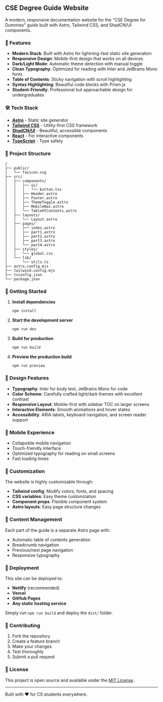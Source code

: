 ## CSE Degree Guide Website

A modern, responsive documentation website for the "CSE Degree for Dummies" guide built with Astro, Tailwind CSS, and ShadCN/UI components.

### 🚀 Features

- **Modern Stack**: Built with Astro for lightning-fast static site generation
- **Responsive Design**: Mobile-first design that works on all devices
- **Dark/Light Mode**: Automatic theme detection with manual toggle
- **Clean Typography**: Optimized for reading with Inter and JetBrains Mono fonts
- **Table of Contents**: Sticky navigation with scroll highlighting
- **Syntax Highlighting**: Beautiful code blocks with Prism.js
- **Student-Friendly**: Professional but approachable design for undergraduates

### 🛠️ Tech Stack

- **[Astro](https://astro.build/)** - Static site generator
- **[Tailwind CSS](https://tailwindcss.com/)** - Utility-first CSS framework
- **[ShadCN/UI](https://ui.shadcn.com/)** - Beautiful, accessible components
- **[React](https://reactjs.org/)** - For interactive components
- **[TypeScript](https://www.typescriptlang.org/)** - Type safety

### 📁 Project Structure

```
/
├── public/
│   └── favicon.svg
├── src/
│   ├── components/
│   │   ├── ui/
│   │   │   └── button.tsx
│   │   ├── Header.astro
│   │   ├── Footer.astro
│   │   ├── ThemeToggle.astro
│   │   ├── MobileNav.astro
│   │   └── TableOfContents.astro
│   ├── layouts/
│   │   └── Layout.astro
│   ├── pages/
│   │   ├── index.astro
│   │   ├── part1.astro
│   │   ├── part2.astro
│   │   ├── part3.astro
│   │   └── part4.astro
│   ├── styles/
│   │   └── global.css
│   └── lib/
│       └── utils.ts
├── astro.config.mjs
├── tailwind.config.mjs
├── tsconfig.json
└── package.json
```

### 🚀 Getting Started

1. **Install dependencies**

   ```bash
   npm install
   ```

2. **Start the development server**

   ```bash
   npm run dev
   ```

3. **Build for production**

   ```bash
   npm run build
   ```

4. **Preview the production build**
   ```bash
   npm run preview
   ```

### 🎨 Design Features

- **Typography**: Inter for body text, JetBrains Mono for code
- **Color Scheme**: Carefully crafted light/dark themes with excellent contrast
- **Responsive Layout**: Mobile-first with sidebar TOC on larger screens
- **Interactive Elements**: Smooth animations and hover states
- **Accessibility**: ARIA labels, keyboard navigation, and screen reader support

### 📱 Mobile Experience

- Collapsible mobile navigation
- Touch-friendly interface
- Optimized typography for reading on small screens
- Fast loading times

### 🔧 Customization

The website is highly customizable through:

- **Tailwind config**: Modify colors, fonts, and spacing
- **CSS variables**: Easy theme customization
- **Component props**: Flexible component system
- **Astro layouts**: Easy page structure changes

### 📄 Content Management

Each part of the guide is a separate Astro page with:

- Automatic table of contents generation
- Breadcrumb navigation
- Previous/next page navigation
- Responsive typography

### 🚀 Deployment

This site can be deployed to:

- **Netlify** (recommended)
- **Vercel**
- **GitHub Pages**
- **Any static hosting service**

Simply run `npm run build` and deploy the `dist/` folder.

### 🤝 Contributing

1. Fork the repository
2. Create a feature branch
3. Make your changes
4. Test thoroughly
5. Submit a pull request

### 📜 License

This project is open source and available under the [MIT License](LICENSE).

---

Built with ❤️ for CS students everywhere.
